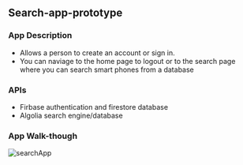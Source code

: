 
## Search-app-prototype

### App Description
- Allows a person  to create an account or sign in. 
- You can naviage to the home page to logout or to the search page where you can search smart phones from a database

### APIs
- Firbase authentication and firestore database
- Algolia search engine/database

### App Walk-though

![searchApp](https://user-images.githubusercontent.com/61709871/113615455-e41b1780-9621-11eb-9d01-e01f20b80f9b.gif)
